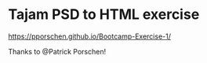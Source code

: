 # Tajam PSD to HTML exercise
https://pporschen.github.io/Bootcamp-Exercise-1/

Thanks to @Patrick Porschen!

